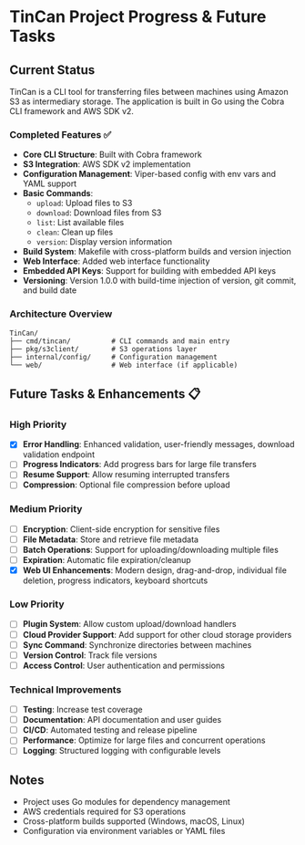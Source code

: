 # TinCan Project Progress & Future Tasks

## Current Status

TinCan is a CLI tool for transferring files between machines using Amazon S3 as intermediary storage. The application is built in Go using the Cobra CLI framework and AWS SDK v2.

### Completed Features ✅

- **Core CLI Structure**: Built with Cobra framework
- **S3 Integration**: AWS SDK v2 implementation
- **Configuration Management**: Viper-based config with env vars and YAML support
- **Basic Commands**:
  - `upload`: Upload files to S3
  - `download`: Download files from S3
  - `list`: List available files
  - `clean`: Clean up files
  - `version`: Display version information
- **Build System**: Makefile with cross-platform builds and version injection
- **Web Interface**: Added web interface functionality
- **Embedded API Keys**: Support for building with embedded API keys
- **Versioning**: Version 1.0.0 with build-time injection of version, git commit, and build date

### Architecture Overview

```
TinCan/
├── cmd/tincan/          # CLI commands and main entry
├── pkg/s3client/        # S3 operations layer
├── internal/config/     # Configuration management
└── web/                 # Web interface (if applicable)
```

## Future Tasks & Enhancements 📋

### High Priority
- [x] **Error Handling**: Enhanced validation, user-friendly messages, download validation endpoint
- [ ] **Progress Indicators**: Add progress bars for large file transfers
- [ ] **Resume Support**: Allow resuming interrupted transfers
- [ ] **Compression**: Optional file compression before upload

### Medium Priority
- [ ] **Encryption**: Client-side encryption for sensitive files
- [ ] **File Metadata**: Store and retrieve file metadata
- [ ] **Batch Operations**: Support for uploading/downloading multiple files
- [ ] **Expiration**: Automatic file expiration/cleanup
- [x] **Web UI Enhancements**: Modern design, drag-and-drop, individual file deletion, progress indicators, keyboard shortcuts

### Low Priority
- [ ] **Plugin System**: Allow custom upload/download handlers
- [ ] **Cloud Provider Support**: Add support for other cloud storage providers
- [ ] **Sync Command**: Synchronize directories between machines
- [ ] **Version Control**: Track file versions
- [ ] **Access Control**: User authentication and permissions

### Technical Improvements
- [ ] **Testing**: Increase test coverage
- [ ] **Documentation**: API documentation and user guides
- [ ] **CI/CD**: Automated testing and release pipeline
- [ ] **Performance**: Optimize for large files and concurrent operations
- [ ] **Logging**: Structured logging with configurable levels

## Notes

- Project uses Go modules for dependency management
- AWS credentials required for S3 operations
- Cross-platform builds supported (Windows, macOS, Linux)
- Configuration via environment variables or YAML files